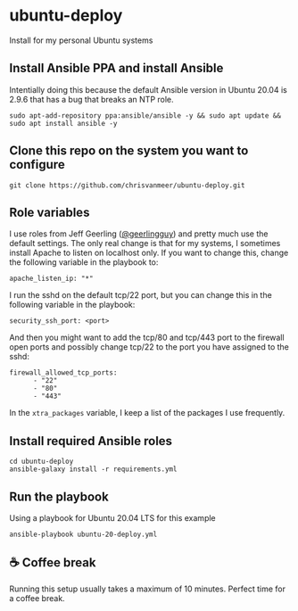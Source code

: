 # ubuntu-deploy
Install for my personal Ubuntu systems

## Install Ansible PPA and install Ansible
Intentially doing this because the default Ansible version in Ubuntu 20.04 is 2.9.6 that has a bug that breaks an NTP role.
```
sudo apt-add-repository ppa:ansible/ansible -y && sudo apt update && sudo apt install ansible -y
```

## Clone this repo on the system you want to configure
```
git clone https://github.com/chrisvanmeer/ubuntu-deploy.git
```

## Role variables
I use roles from Jeff Geerling ([@geerlingguy](https://github.com/geerlingguy)) and pretty much use the default settings. The only real change is that for my systems, I sometimes install Apache to listen on localhost only. If you want to change this, change the following variable in the playbook to:  
```
apache_listen_ip: "*"
```
I run the sshd on the default tcp/22 port, but you can change this in the following variable in the playbook:
```
security_ssh_port: <port>
```
And then you might want to add the tcp/80 and tcp/443 port to the firewall open ports and possibly change tcp/22 to the port you have assigned to the sshd:  
```
firewall_allowed_tcp_ports:
      - "22"
      - "80"
      - "443"
```
In the `xtra_packages` variable, I keep a list of the packages I use frequently.  

## Install required Ansible roles
```
cd ubuntu-deploy
ansible-galaxy install -r requirements.yml
```
## Run the playbook
Using a playbook for Ubuntu 20.04 LTS for this example
```
ansible-playbook ubuntu-20-deploy.yml
```

## :coffee: Coffee break
Running this setup usually takes a maximum of 10 minutes. Perfect time for a coffee break.
